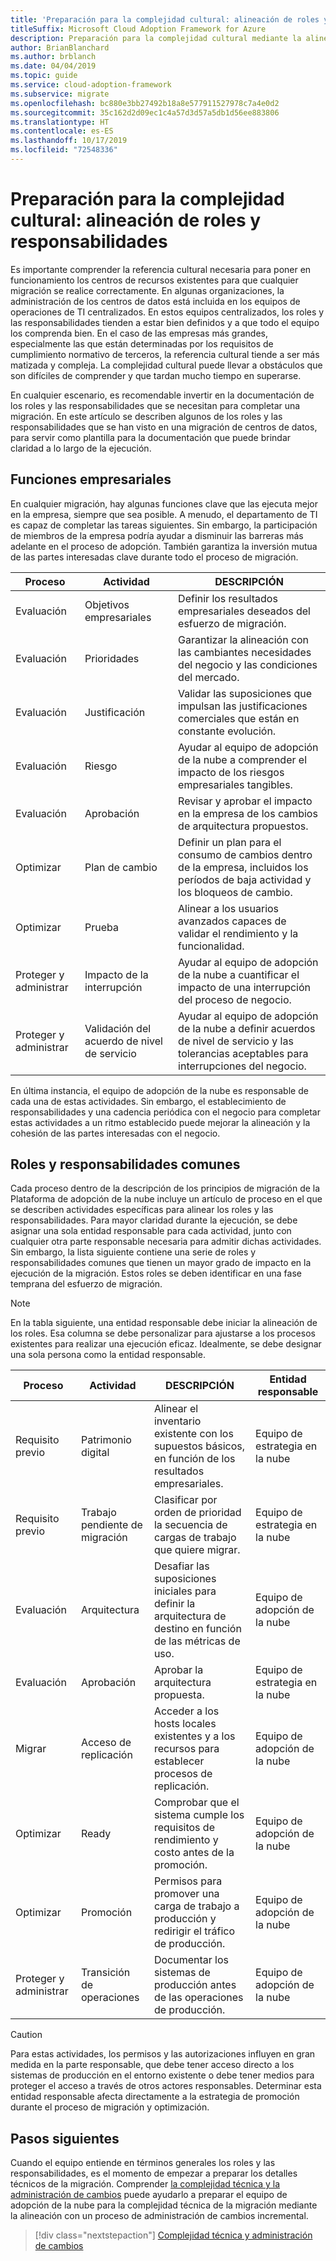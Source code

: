 ```yaml
---
title: 'Preparación para la complejidad cultural: alineación de roles y responsabilidades'
titleSuffix: Microsoft Cloud Adoption Framework for Azure
description: Preparación para la complejidad cultural mediante la alineación de roles y responsabilidades
author: BrianBlanchard
ms.author: brblanch
ms.date: 04/04/2019
ms.topic: guide
ms.service: cloud-adoption-framework
ms.subservice: migrate
ms.openlocfilehash: bc880e3bb27492b18a8e577911527978c7a4e0d2
ms.sourcegitcommit: 35c162d2d09ec1c4a57d3d57a5db1d56ee883806
ms.translationtype: HT
ms.contentlocale: es-ES
ms.lasthandoff: 10/17/2019
ms.locfileid: "72548336"
---
```

# <a name="prepare-for-cultural-complexity-aligning-roles-and-responsibilities"></a>Preparación para la complejidad cultural: alineación de roles y responsabilidades

Es importante comprender la referencia cultural necesaria para poner en funcionamiento los centros de recursos existentes para que cualquier migración se realice correctamente. En algunas organizaciones, la administración de los centros de datos está incluida en los equipos de operaciones de TI centralizados. En estos equipos centralizados, los roles y las responsabilidades tienden a estar bien definidos y a que todo el equipo los comprenda bien. En el caso de las empresas más grandes, especialmente las que están determinadas por los requisitos de cumplimiento normativo de terceros, la referencia cultural tiende a ser más matizada y compleja. La complejidad cultural puede llevar a obstáculos que son difíciles de comprender y que tardan mucho tiempo en superarse.

En cualquier escenario, es recomendable invertir en la documentación de los roles y las responsabilidades que se necesitan para completar una migración. En este artículo se describen algunos de los roles y las responsabilidades que se han visto en una migración de centros de datos, para servir como plantilla para la documentación que puede brindar claridad a lo largo de la ejecución.

## <a name="business-functions"></a>Funciones empresariales

En cualquier migración, hay algunas funciones clave que las ejecuta mejor en la empresa, siempre que sea posible. A menudo, el departamento de TI es capaz de completar las tareas siguientes. Sin embargo, la participación de miembros de la empresa podría ayudar a disminuir las barreras más adelante en el proceso de adopción. También garantiza la inversión mutua de las partes interesadas clave durante todo el proceso de migración.

| Proceso | Actividad | DESCRIPCIÓN |
|---------|---------|---------|
| Evaluación | Objetivos empresariales | Definir los resultados empresariales deseados del esfuerzo de migración. |
| Evaluación | Prioridades | Garantizar la alineación con las cambiantes necesidades del negocio y las condiciones del mercado. |
| Evaluación | Justificación | Validar las suposiciones que impulsan las justificaciones comerciales que están en constante evolución. |
| Evaluación | Riesgo | Ayudar al equipo de adopción de la nube a comprender el impacto de los riesgos empresariales tangibles. |
| Evaluación | Aprobación | Revisar y aprobar el impacto en la empresa de los cambios de arquitectura propuestos. |
| Optimizar | Plan de cambio | Definir un plan para el consumo de cambios dentro de la empresa, incluidos los períodos de baja actividad y los bloqueos de cambio. |
| Optimizar | Prueba | Alinear a los usuarios avanzados capaces de validar el rendimiento y la funcionalidad. |
| Proteger y administrar | Impacto de la interrupción | Ayudar al equipo de adopción de la nube a cuantificar el impacto de una interrupción del proceso de negocio. |
| Proteger y administrar | Validación del acuerdo de nivel de servicio | Ayudar al equipo de adopción de la nube a definir acuerdos de nivel de servicio y las tolerancias aceptables para interrupciones del negocio. |

En última instancia, el equipo de adopción de la nube es responsable de cada una de estas actividades. Sin embargo, el establecimiento de responsabilidades y una cadencia periódica con el negocio para completar estas actividades a un ritmo establecido puede mejorar la alineación y la cohesión de las partes interesadas con el negocio.

## <a name="common-roles-and-responsibilities"></a>Roles y responsabilidades comunes

Cada proceso dentro de la descripción de los principios de migración de la Plataforma de adopción de la nube incluye un artículo de proceso en el que se describen actividades específicas para alinear los roles y las responsabilidades. Para mayor claridad durante la ejecución, se debe asignar una sola entidad responsable para cada actividad, junto con cualquier otra parte responsable necesaria para admitir dichas actividades. Sin embargo, la lista siguiente contiene una serie de roles y responsabilidades comunes que tienen un mayor grado de impacto en la ejecución de la migración. Estos roles se deben identificar en una fase temprana del esfuerzo de migración.

> [!NOTE]
> En la tabla siguiente, una entidad responsable debe iniciar la alineación de los roles. Esa columna se debe personalizar para ajustarse a los procesos existentes para realizar una ejecución eficaz. Idealmente, se debe designar una sola persona como la entidad responsable.

| Proceso | Actividad | DESCRIPCIÓN | Entidad responsable |
|---------|---------|---------|---------|
| Requisito previo | Patrimonio digital | Alinear el inventario existente con los supuestos básicos, en función de los resultados empresariales. | Equipo de estrategia en la nube |
| Requisito previo | Trabajo pendiente de migración | Clasificar por orden de prioridad la secuencia de cargas de trabajo que quiere migrar. | Equipo de estrategia en la nube |
| Evaluación | Arquitectura | Desafiar las suposiciones iniciales para definir la arquitectura de destino en función de las métricas de uso. | Equipo de adopción de la nube |
| Evaluación | Aprobación | Aprobar la arquitectura propuesta. | Equipo de estrategia en la nube |
| Migrar | Acceso de replicación | Acceder a los hosts locales existentes y a los recursos para establecer procesos de replicación. | Equipo de adopción de la nube |
| Optimizar | Ready | Comprobar que el sistema cumple los requisitos de rendimiento y costo antes de la promoción. | Equipo de adopción de la nube |
| Optimizar | Promoción | Permisos para promover una carga de trabajo a producción y redirigir el tráfico de producción. | Equipo de adopción de la nube |
| Proteger y administrar | Transición de operaciones | Documentar los sistemas de producción antes de las operaciones de producción. | Equipo de adopción de la nube |

> [!CAUTION]
> Para estas actividades, los permisos y las autorizaciones influyen en gran medida en la parte responsable, que debe tener acceso directo a los sistemas de producción en el entorno existente o debe tener medios para proteger el acceso a través de otros actores responsables. Determinar esta entidad responsable afecta directamente a la estrategia de promoción durante el proceso de migración y optimización.

## <a name="next-steps"></a>Pasos siguientes

Cuando el equipo entiende en términos generales los roles y las responsabilidades, es el momento de empezar a preparar los detalles técnicos de la migración. Comprender [la complejidad técnica y la administración de cambios](./technical-complexity.md) puede ayudarlo a preparar el equipo de adopción de la nube para la complejidad técnica de la migración mediante la alineación con un proceso de administración de cambios incremental.

> [!div class="nextstepaction"]
> [Complejidad técnica y administración de cambios](./technical-complexity.md)
